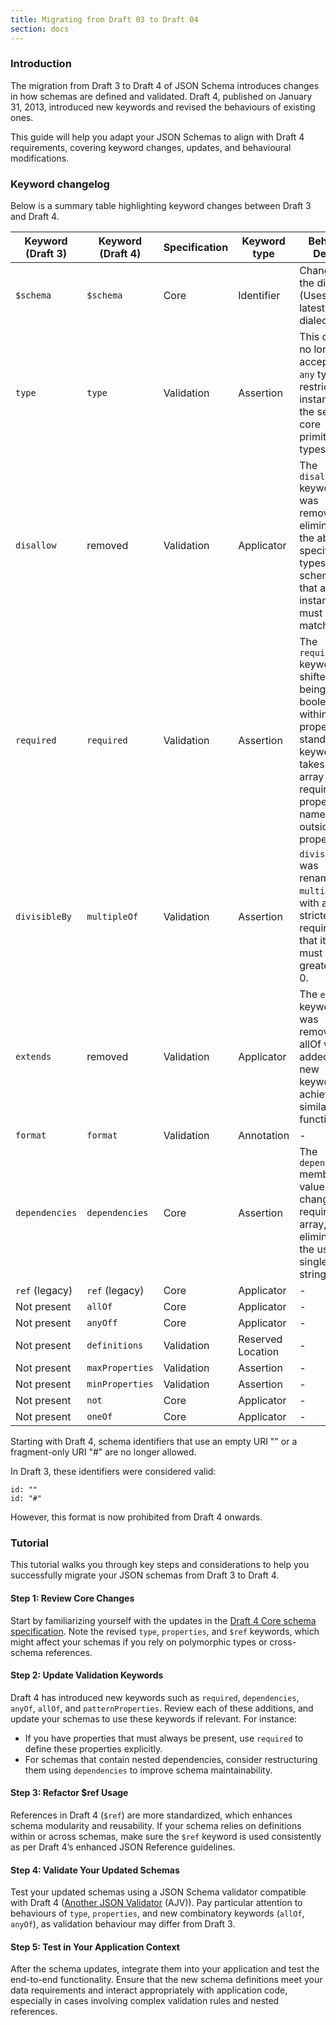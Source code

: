 ```yaml
---
title: Migrating from Draft 03 to Draft 04
section: docs
---
```


### Introduction

The migration from Draft 3 to Draft 4 of JSON Schema introduces changes in how schemas are defined and validated. Draft 4, published on January 31, 2013, introduced new keywords and revised the behaviours of existing ones.

This guide will help you adapt your JSON Schemas to align with Draft 4 requirements, covering keyword changes, updates, and behavioural modifications.

### Keyword changelog

Below is a summary table highlighting keyword changes between Draft 3 and Draft 4.

| Keyword (Draft 3) | Keyword (Draft 4) | Specification | Keyword type      | Behavior Details                                                                                                                                                       |
| ----------------- | ----------------- | ------------- | ----------------- | ---------------------------------------------------------------------------------------------------------------------------------------------------------------------- |
| `$schema`         | `$schema`         | Core          | Identifier        | Change in the dialect (Uses the latest Draft4 dialect)                                                                                                                 |
| `type`            | `type`            | Validation    | Assertion         | This change no longer accepts the `any` type, restricting instances to the seven core primitive types only.                                                            |
| `disallow`        | removed           | Validation    | Applicator        | The `disallow` keyword was removed, eliminating the ability to specify types or schemas that an instance must not match.                                               |
| `required`        | `required`        | Validation    | Assertion         | The `required` keyword shifted from being a boolean within each property to a standalone keyword that takes an array of required property names outside of properties. |
| `divisibleBy`     | `multipleOf`      | Validation    | Assertion         | `divisibleBy` was renamed to `multipleOf`, with a stricter requirement that its value must be greater than 0.                                                          |
| `extends`         | removed           | Validation    | Applicator        | The `extends` keyword was removed; allOf was added as a new keyword to achieve similar functionality.                                                                  |
| `format`          | `format`          | Validation    | Annotation        | -                                                                                                                                                                      |
| `dependencies`    | `dependencies`    | Core          | Assertion         | The `dependencies` member values were changed to require an array, eliminating the use of single strings.                                                              |
| `ref` (legacy)    | `ref` (legacy)    | Core          | Applicator        | -                                                                                                                                                                      |
| Not present       | `allOf`           | Core          | Applicator        | -                                                                                                                                                                      |
| Not present       | `anyOff`          | Core          | Applicator        | -                                                                                                                                                                      |
| Not present       | `definitions`     | Validation    | Reserved Location | -                                                                                                                                                                      |
| Not present       | `maxProperties`   | Validation    | Assertion         | -                                                                                                                                                                      |
| Not present       | `minProperties`   | Validation    | Assertion         | -                                                                                                                                                                      |
| Not present       | `not`             | Core          | Applicator        | -                                                                                                                                                                      |
| Not present       | `oneOf`           | Core          | Applicator        | -                                                                                                                                                                      |

<Infobox label="Note"> Starting with Draft 4, schema identifiers that use an empty URI "" or a fragment-only URI "#" are no longer allowed.

In Draft 3, these identifiers were considered valid:

```
id: ""
id: "#"
```

However, this format is now prohibited from Draft 4 onwards.
</Infobox>

### Tutorial

This tutorial walks you through key steps and considerations to help you successfully migrate your JSON schemas from Draft 3 to Draft 4.

#### Step 1: Review Core Changes

Start by familiarizing yourself with the updates in the [Draft 4 Core schema specification](https://json-schema.org/draft-04/draft-zyp-json-schema-04.html). Note the revised `type`, `properties`, and `$ref` keywords, which might affect your schemas if you rely on polymorphic types or cross-schema references.

#### Step 2: Update Validation Keywords

Draft 4 has introduced new keywords such as `required`, `dependencies`, `anyOf`, `allOf`, and `patternProperties`. Review each of these additions, and update your schemas to use these keywords if relevant. For instance:

- If you have properties that must always be present, use `required` to define these properties explicitly.
- For schemas that contain nested dependencies, consider restructuring them using `dependencies` to improve schema maintainability.

#### Step 3: Refactor $ref Usage

References in Draft 4 (`$ref`) are more standardized, which enhances schema modularity and reusability. If your schema relies on definitions within or across schemas, make sure the `$ref` keyword is used consistently as per Draft 4’s enhanced JSON Reference guidelines.

#### Step 4: Validate Your Updated Schemas

Test your updated schemas using a JSON Schema validator compatible with Draft 4 ([Another JSON Validator](https://ajv.js.org/) (AJV)). Pay particular attention to behaviours of `type`, `properties`, and new combinatory keywords (`allOf`, `anyOf`), as validation behaviour may differ from Draft 3.

#### Step 5: Test in Your Application Context

After the schema updates, integrate them into your application and test the end-to-end functionality. Ensure that the new schema definitions meet your data requirements and interact appropriately with application code, especially in cases involving complex validation rules and nested references.
